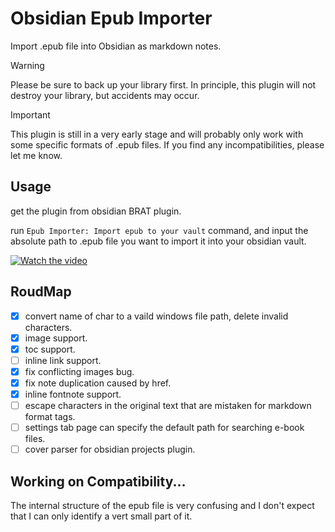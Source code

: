 # Obsidian Epub Importer

Import .epub file into Obsidian as markdown notes.

> [!WARNING]
> Please be sure to back up your library first. In principle, this plugin will not destroy your library, but accidents may occur.

> [!IMPORTANT]
> This plugin is still in a very early stage and will probably only work with some specific formats of .epub files. If you find any incompatibilities, please let me know.

## Usage

get the plugin from obsidian BRAT plugin.

run `Epub Importer: Import epub to your vault` command, 
and input the absolute path to .epub file you want to import it into your obsidian vault.

[![Watch the video](https://img.youtube.com/vi/SH3OuDLdMQw/hqdefault.jpg)](https://www.youtube.com/embed/SH3OuDLdMQw)

## RoudMap

- [x] convert name of char to a vaild windows file path, delete invalid characters.
- [x] image support.
- [x] toc support.
- [ ] inline link support.
- [x] fix conflicting images bug.
- [x] fix note duplication caused by href.
- [x] inline fontnote support.
- [ ] escape characters in the original text that are mistaken for markdown format tags.
- [ ] settings tab page can specify the default path for searching e-book files.
- [ ] cover parser for obsidian projects plugin.

## Working on Compatibility...

The internal structure of the epub file is very confusing and I don't expect that I can only identify a vert small part of it.
